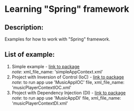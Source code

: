 # Learning "Spring" framework
## Description:
Examples for how to work with "Spring" framework.

## List of example:
1. Simple example - [link to package](src/main/java/by/kazak/spring/simpleApp)  
_note_: xml_file_name: 'simpleAppContext.xml'
2. Project with Inversion of Control (IoC) - [link to package](src/main/java/by/kazak/spring/musicPlayer)  
_note_: to run app use 'MusicAppIOC' file, xml_file_name: 'musicPlayerContextIOC.xml'
3. Project with Dependency Injection (DI) - [link to package](src/main/java/by/kazak/spring/musicPlayer)  
_note_: to run app use 'MusicAppDI' file, xml_file_name: 'musicPlayerContextDI.xml'